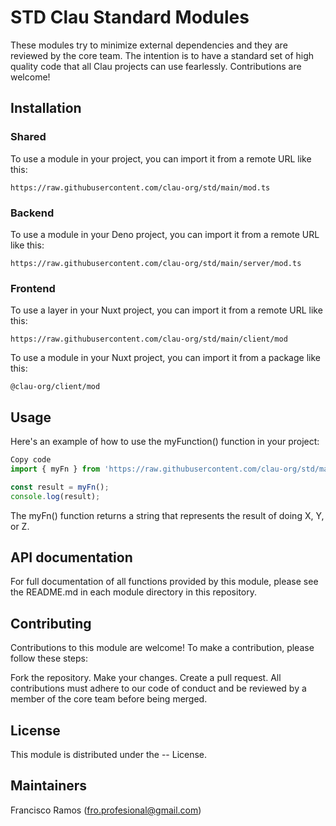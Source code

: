 # STD Clau Standard Modules

These modules try to minimize external dependencies and they are reviewed by the core team. The intention is to have a standard set of high quality code that all Clau projects can use fearlessly.  Contributions are welcome!


## Installation

### Shared 

To use a module in your project, you can import it from a remote URL like this:

```
https://raw.githubusercontent.com/clau-org/std/main/mod.ts
```

### Backend 

To use a module in your Deno project, you can import it from a remote URL like this:

```
https://raw.githubusercontent.com/clau-org/std/main/server/mod.ts
```

### Frontend 

To use a layer in your Nuxt project, you can import it from a remote URL like this:

```
https://raw.githubusercontent.com/clau-org/std/main/client/mod
```

To use a module in your Nuxt project, you can import it from a package like this:

```
@clau-org/client/mod
```

## Usage

Here's an example of how to use the myFunction() function in your project:

```typescript
Copy code
import { myFn } from 'https://raw.githubusercontent.com/clau-org/std/main/mod.ts';

const result = myFn();
console.log(result);
```

The myFn() function returns a string that represents the result of doing X, Y, or Z.


## API documentation

For full documentation of all functions provided by this module, please see the README.md in each module directory in this repository.


## Contributing

Contributions to this module are welcome! To make a contribution, please follow these steps:

Fork the repository.
Make your changes.
Create a pull request.
All contributions must adhere to our code of conduct and be reviewed by a member of the core team before being merged.


## License

This module is distributed under the -- License.


## Maintainers

Francisco Ramos (fro.profesional@gmail.com)

